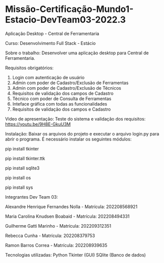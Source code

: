 # Missão-Certificação-Mundo1-Estacio-DevTeam03-2022.3
Aplicação Desktop - Central de Ferramentaria

Curso: Desenvolvimento Full Stack - Estácio

Sobre o trabalho:
Desenvolver uma aplicação desktop para Central de Ferramentaria.


Requisitos obrigatórios:

1. Login com autenticação de usuário
2. Admin com poder de Cadastro/Exclusão de Ferramentas
3. Admin com poder de Cadastro/Exclusão de Técnicos
4. Requisitos de validação dos campos de Cadastro
5. Técnico com poder de Consulta de Ferramentas
6. Inteface gráfica com todas as funcionalidades
7. Requisitos de validação dos campos e Cadastro


Video de apresentação:
Teste do sistema e validação dos requisitos: https://youtu.be/9H8E-GkuU3M  


Instalação:
Baixar os arquivos do projeto e executar o arquivo login.py para abrir o programa. É necessário instalar os seguintes módulos:

pip install tkinter

pip install tkinter.ttk

pip install sqlite3

pip install os

pip install sys


Integrantes Dev Team 03:

Alexandre Henrique Fernandes Nolla - Matrícula: 202208568921

Maria Carolina Knudsen Boabaid - Matrícula: 202208494331

Guilherme Gatti Marinho - Matrícula: 202209312351

Rebecca Cunha - Matrícula: 202208379753

Ramon Barros Correa - Matrícula: 202208939635


Tecnologias utilizadas:
Python
Tkinter (GUI)
SQlite (Banco de dados)

